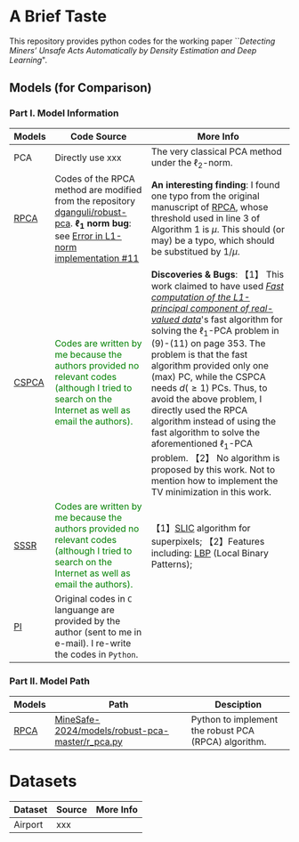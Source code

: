 # A Brief Taste

This repository provides python codes for the working paper ``*Detecting Miners’ Unsafe Acts Automatically by Density Estimation and Deep Learning*".




## Models (for Comparison)

### Part I. Model Information

| Models | Code Source | More Info |
| --- | ----------- | ----------- |
| PCA | Directly use xxx | The very classical PCA method under the $\ell_2$-norm.|
| [RPCA](https://dl.acm.org/doi/abs/10.1145/1970392.1970395) | Codes of the RPCA method are modified from the repository [dganguli/robust-pca](https://github.com/dganguli/robust-pca). **$\ell_1$ norm bug**: see [Error in L1-norm implementation #11](https://github.com/dganguli/robust-pca/issues/11) | **An interesting finding**: I found one typo from the original manuscript of [RPCA](https://dl.acm.org/doi/abs/10.1145/1970392.1970395), whose threshold used in line 3 of Algorithm 1 is $\mu$. This should (or may) be a typo, which should be substitued by $1/\mu$. |
| [CSPCA](https://ieeexplore.ieee.org/document/7372472) | <font color=#008000>Codes are written by me because the authors provided no relevant codes (although I tried to search on the Internet as well as email the authors).</font> | **Discoveries & Bugs**: 【1】 This work claimed to have used [*Fast computation of the L1-principal component of real-valued data*](https://ieeexplore.ieee.org/document/6855164)'s fast algorithm for solving the $\ell_1$-PCA problem in (9)-(11) on page 353. The problem is that the fast algorithm provided only one (max) PC, while the CSPCA needs $d(\geq 1)$ PCs. Thus, to avoid the above problem, I directly used the RPCA algorithm instead of using the fast algorithm to solve the aforementioned $\ell_1$-PCA problem. 【2】 No algorithm is proposed by this work. Not to mention how to implement the TV minimization in this work.
| [SSSR](https://ieeexplore.ieee.org/document/8485415) | <font color=#008000>Codes are written by me because the authors provided no relevant codes (although I tried to search on the Internet as well as email the authors).</font> | 【1】[SLIC](https://github.com/achanta/SLIC) algorithm for superpixels; 【2】Features including: [LBP](https://github.com/arsho/local_binary_patterns) (Local Binary Patterns); |
| [PI]() | Original codes in `C` languange are provided by the author (sent to me in e-mail). I re-write the codes in `Python`.| |

### Part II. Model Path

| Models | Path | Desciption |
| --- | ----------- | ----------- |
| [RPCA](https://dl.acm.org/doi/abs/10.1145/1970392.1970395) |[MineSafe-2024/models/robust-pca-master/r_pca.py](MineSafe-2024/models/robust-pca-master/r_pca.py)| Python to implement the robust PCA (RPCA) algorithm. |


# Datasets

| Dataset | Source | More Info |
| --- | ----------- | ----------- |
| Airport | xxx | |